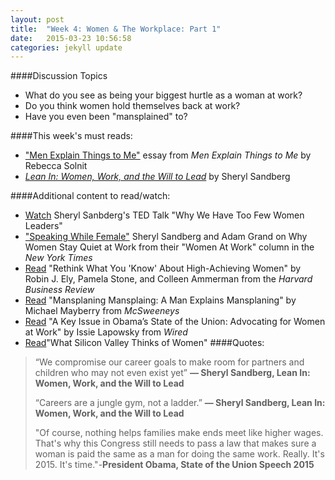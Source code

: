 ```yaml
---
layout: post
title:  "Week 4: Women & The Workplace: Part 1"
date:   2015-03-23 10:56:58
categories: jekyll update
---
```


####Discussion Topics
* What do you see as being your biggest hurtle as a woman at work?
* Do you think women hold themselves back at work?
* Have you even been "mansplained" to?

####This week's must reads:

* ["Men Explain Things to Me"](http://www.amazon.com/Men-Explain-Things-Rebecca-Solnit/dp/1608463869) essay from *Men Explain Things to Me* by Rebecca Solnit
* [*Lean In: Women, Work, and the Will to Lead*](http://www.amazon.com/Lean-In-Women-Work-Will/dp/0385349947) by Sheryl Sandberg

####Additional content to read/watch: 

* [Watch](https://www.ted.com/talks/sheryl_sandberg_why_we_have_too_few_women_leaders) Sheryl Sanbderg's TED Talk "Why We Have Too Few Women Leaders"
* ["Speaking While Female"](http://www.nytimes.com/2015/01/11/opinion/sunday/speaking-while-female.html) Sheryl Sandberg and Adam Grand on Why Women Stay Quiet at Work from their "Women At Work" column in the *New York Times*
* [Read](https://hbr.org/2014/12/rethink-what-you-know-about-high-achieving-women) "Rethink What You 'Know' About High-Achieving Women" by Robin J. Ely, Pamela Stone, and Colleen Ammerman from the *Harvard Business Review*
* [Read](http://www.mcsweeneys.net/articles/mansplaining-mansplaining-a-man-explains-mansplaining) "Mansplaning Mansplaing: A Man Explains Mansplaning" by Michael Mayberry from *McSweeneys*
* [Read](http://www.wired.com/2015/01/state-of-the-union-women/) "A Key Issue in Obama’s State of the Union: Advocating for Women at Work" by Issie Lapowsky from *Wired*
* [Read](http://www.newsweek.com/2015/02/06/what-silicon-valley-thinks-women-302821.html)"What Silicon Valley Thinks of Women"
####Quotes:
>“We compromise our career goals to make room for partners and children who may not even exist yet” 
**― Sheryl Sandberg, Lean In: Women, Work, and the Will to Lead**
>
>>
>
> “Careers are a jungle gym, not a ladder.” 
**― Sheryl Sandberg, Lean In: Women, Work, and the Will to Lead**
>
>>
>
>"Of course, nothing helps families make ends meet like higher wages. That's why this Congress still needs to pass a law that makes sure a woman is paid the same as a man for doing the same work. Really. It's 2015. It's time."-**President Obama, State of the Union Speech 2015**